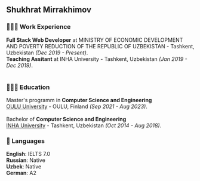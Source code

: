 ## Shukhrat Mirrakhimov<br>

### 👩🏼‍💻 Work Experience<br>
**Full Stack Web Developer** at MINISTRY OF ECONOMIC DEVELOPMENT AND POVERTY
REDUCTION OF THE REPUBLIC OF UZBEKISTAN - Tashkent, Uzbekistan _(Dec 2019 - Present)_.<br>
**Teaching Assitant** at INHA University - Tashkent, Uzbekistan _(Jan 2019 - Dec 2019)_.<br>
<br>
### 👩🏼‍🎓 Education
Master's programm in **Computer Science and Engineering**<br>
[OULU University](https://www.oulu.fi/en) - OULU, Finland _(Sep 2021 - Aug 2023)_.<br>
<br>
Bachelor of **Computer Science and Engineering**<br>
[INHA University](https://inha.uz/) - Tashkent, Uzbekistan _(Oct 2014 - Aug 2018)_.<br>

### 💬 Languages<br>
**English**: IELTS 7.0<br>
**Russian**: Native<br>
**Uzbek**: Native<br>
**German**: A2<br>
